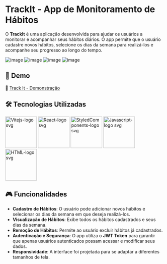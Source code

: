 # TrackIt - App de Monitoramento de Hábitos

O **TrackIt** é uma aplicação desenvolvida para ajudar os usuários a monitorar e acompanhar seus hábitos diários. O app permite que o usuário cadastre novos hábitos, selecione os dias da semana para realizá-los e acompanhe seu progresso ao longo do tempo.

![image](https://github.com/user-attachments/assets/0c0a334f-691d-4153-a702-e437965260a2)
![image](https://github.com/user-attachments/assets/dd87ba9c-d862-4aae-ab7d-22e97017d217)
![image](https://github.com/user-attachments/assets/efc60c0d-04ea-4714-b58e-b1905496bfc4)
![image](https://github.com/user-attachments/assets/c4d511be-e912-4b44-a3c8-90ecc33f238c)

## 📸 Demo

🔗 [Track It - Demonstração](https://track-it-react-mobile.vercel.app/)

##  🛠️ Tecnologias Utilizadas
<img src="https://github.com/user-attachments/assets/738587c7-5fd0-4f7f-a78f-d958f7dda234" alt="Vitejs-logo svg" width="100" />
<img src="https://github.com/user-attachments/assets/d21e739f-63cb-474b-9a8a-ceddba4355c0" alt="React-logo svg" width="100" /> 
<img src="https://github.com/user-attachments/assets/09f32560-5b50-4117-afcf-1eb14183c346" alt="StyledComponents-logo svg" width="100" /> 
<img src="https://github.com/user-attachments/assets/36298df6-ccaa-4abb-b7e9-1e14e9d84260" alt="Javascript-logo svg" width="100" /> 
<img src="https://github.com/user-attachments/assets/46417f36-70df-49ad-a3e3-631d13576e8a" alt="HTML-logo svg" width="100" /> 

##  🎮 Funcionalidades

- **Cadastro de Hábitos**: O usuário pode adicionar novos hábitos e selecionar os dias da semana em que deseja realizá-los.
- **Visualização de Hábitos**: Exibe todos os hábitos cadastrados e seus dias da semana.
- **Remoção de Hábitos**: Permite ao usuário excluir hábitos já cadastrados.
- **Autenticação e Segurança**: O app utiliza o **JWT Token** para garantir que apenas usuários autenticados possam acessar e modificar seus dados.
- **Responsividade**: A interface foi projetada para se adaptar a diferentes tamanhos de tela.
